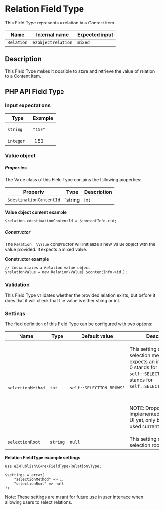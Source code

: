 #  Relation Field Type

This Field Type represents a relation to a Content item.

| Name       | Internal name      | Expected input |
|------------|--------------------|----------------|
| `Relation` | `ezobjectrelation` | `mixed`        |

## Description

This Field Type makes it possible to store and retrieve the value of relation to a Content item.

## PHP API Field Type 

### Input expectations

<table>
<colgroup>
<col width="50%" />
<col width="50%" />
</colgroup>
<thead>
<tr class="header">
<th>Type</th>
<th>Example</th>
</tr>
</thead>
<tbody>
<tr class="odd">
<td><code>string</code></td>
<td><pre><code>&quot;150&quot;</code></pre></td>
</tr>
<tr class="even">
<td><code>integer</code></td>
<td> 150</td>
</tr>
</tbody>
</table>

### Value object

##### Properties

The Value class of this Field Type contains the following properties:

| Property                | Type              | Description                                                                                       |
|-------------------------|-------------------|---------------------------------------------------------------------------------------------------|
| `$destinationContentId` | `string|int|null` | This property will be used to store the value provided, which will represent the related content. |

**Value object content example**

```
$relation->destinationContentId = $contentInfo->id;
```

##### Constructor

The `Relation``\Value` constructor will initialize a new Value object with the value provided. It expects a mixed value.

**Constructor example**

```
// Instantiates a Relation Value object
$relationValue = new Relation\Value( $contentInfo->id );
```

### Validation

This Field Type validates whether the provided relation exists, but before it does that it will check that the value is either string or int.

### Settings

The field definition of this Field Type can be configured with two options:

<table>
<colgroup>
<col width="25%" />
<col width="25%" />
<col width="25%" />
<col width="25%" />
</colgroup>
<thead>
<tr class="header">
<th>Name</th>
<th>Type</th>
<th>Default value</th>
<th>Description</th>
</tr>
</thead>
<tbody>
<tr class="odd">
<td><code>selectionMethod</code></td>
<td><code>int</code></td>
<td><code>self::SELECTION_BROWSE</code></td>
<td><p>This setting defines the selection method. It expects an integer (0/1). 0 stands for <code>self::SELECTION_BROWSE</code>, 1 stands for <code>self::SELECTION_DROPDOWN</code>.</p>
<p> </p>
<div class="confluence-information-macro confluence-information-macro-information">
<span class="aui-icon aui-icon-small aui-iconfont-info confluence-information-macro-icon"></span>
<div class="confluence-information-macro-body">
<p>NOTE: Dropdown not implemented in Platform UI yet, only browse is used currently.</p>
</div>
</div></td>
</tr>
<tr class="even">
<td><code>selectionRoot</code></td>
<td><code>string</code></td>
<td><code>null</code></td>
<td>This setting defines the selection root.</td>
</tr>
</tbody>
</table>

**Relation FieldType example settings**

```
use eZ\Publish\Core\FieldType\Relation\Type;

$settings = array(
    "selectionMethod" => 1,
    "selectionRoot" => null
);
```

Note: These settings are meant for future use in user interface when allowing users to select relations.
